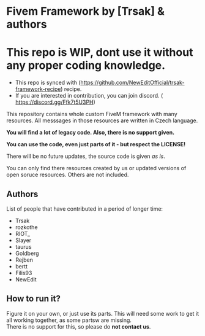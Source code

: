 # Fivem Framework by [Trsak] & authors
# This repo is WIP, dont use it without any proper coding knowledge.

* This repo is synced with (https://github.com/NewEditOfficial/trsak-framework-recipe) recipe.
* If you are interested in contribution, you can join discord. ( https://discord.gg/Ffk7t5U3PH)

This repository contains whole custom FiveM framework with many resources. All messsages in those resources are written in Czech language.  

**You will find a lot of legacy code. Also, there is no support given.**  

**You can use the code, even just parts of it - but respect the LICENSE!**  

There will be no future updates, the source code is given *as is*.  

You can only find there resources created by us or updated versions of open soruce resources. Others are not included.  

## Authors 
List of people that have contributed in a period of longer time:
- Trsak
- rozkothe
- RIOT_
- Slayer
- taurus
- Goldberg
- Rejben
- bertt
- Filis93
- NewEdit

## How to run it?
Figure it on your own, or just use its parts. This will need some work to get it all working together, as some partsw are missing.    
There is no support for this, so please do **not contact us**.

